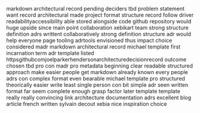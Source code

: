 markdown architectural record pending deciders tbd problem statement want record architectural made project format structure record follow driver readabilityaccessibility able stored alongside code github repository would huge upside since main point collaboration xebikart team strong structure definition adrs writtent collaboratively strong definition structure adr would help everyone page tooling adrtools envisioned thus impact choice considered madr markdown architectural record michael template first incarnation term adr template listed httpsgithubcomjoelparkerhendersonarchitecturedecisionrecord outcome chosen tbd pro con madr pro metadata beginning clear readable structured approach make easier people get markdown already known every people adrs con complex format even bearable michael template pro structured theorically easier write least single person con bit simple adr seen written format far seem complete enough grasp factor later template template really really convincing link architecture documentation adrs excellent blog article french written sylvain decout xebia nice inspiration choice